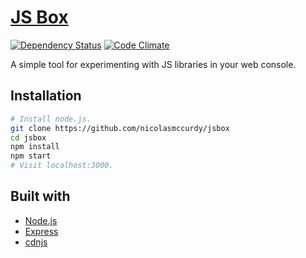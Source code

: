 # [JS Box](http://jsbox.herokuapp.com/)
[![Dependency Status](https://gemnasium.com/nicolasmccurdy/jsbox.png)](https://gemnasium.com/nicolasmccurdy/jsbox)
[![Code Climate](https://codeclimate.com/github/nicolasmccurdy/jsbox.png)](https://codeclimate.com/github/nicolasmccurdy/jsbox)

A simple tool for experimenting with JS libraries in your web console.

## Installation
```bash
# Install node.js.
git clone https://github.com/nicolasmccurdy/jsbox
cd jsbox
npm install
npm start
# Visit localhost:3000.
```

## Built with
- [Node.js](http://nodejs.org/)
- [Express](http://expressjs.com/)
- [cdnjs](http://cdnjs.com/)
